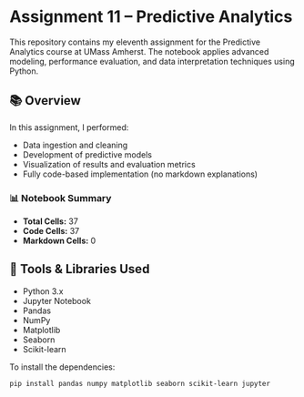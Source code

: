 # Assignment 11 – Predictive Analytics

This repository contains my eleventh assignment for the Predictive Analytics course at UMass Amherst. The notebook applies advanced modeling, performance evaluation, and data interpretation techniques using Python.

## 📚 Overview

In this assignment, I performed:

- Data ingestion and cleaning  
- Development of predictive models  
- Visualization of results and evaluation metrics  
- Fully code-based implementation (no markdown explanations)

### 📊 Notebook Summary

- **Total Cells:** 37  
- **Code Cells:** 37  
- **Markdown Cells:** 0

## 🧰 Tools & Libraries Used

- Python 3.x  
- Jupyter Notebook  
- Pandas  
- NumPy  
- Matplotlib  
- Seaborn  
- Scikit-learn

To install the dependencies:

```bash
pip install pandas numpy matplotlib seaborn scikit-learn jupyter
